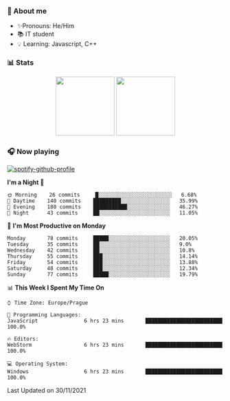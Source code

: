 ### 👋 About me

- ✨Pronouns: He/Him
- 📚 IT student
- 💡 Learning: Javascript, C++

### 📊 Stats
<p align="center">
  <img height="137px" src="https://github-readme-stats-ashy-seven.vercel.app/api?username=Nanoslav&count_private=true&theme=dark&show_icons=true" />
  <img height="137px" src="https://github-readme-stats-ashy-seven.vercel.app/api/top-langs?username=Nanoslav&count_private=true&layout=compact&theme=dark" />
</p>

### 🎧 Now playing
[![spotify-github-profile](https://spotify-github-profile.vercel.app/api/view?uid=g509347fts6blldcmm8uxhzib&cover_image=true&theme=novatorem)](https://spotify-github-profile.vercel.app/api/view?uid=g509347fts6blldcmm8uxhzib&redirect=true)

<!--START_SECTION:waka-->
**I'm a Night 🦉** 

```text
🌞 Morning    26 commits     █░░░░░░░░░░░░░░░░░░░░░░░░   6.68% 
🌆 Daytime    140 commits    █████████░░░░░░░░░░░░░░░░   35.99% 
🌃 Evening    180 commits    ███████████░░░░░░░░░░░░░░   46.27% 
🌙 Night      43 commits     ██░░░░░░░░░░░░░░░░░░░░░░░   11.05%

```
📅 **I'm Most Productive on Monday** 

```text
Monday       78 commits     █████░░░░░░░░░░░░░░░░░░░░   20.05% 
Tuesday      35 commits     ██░░░░░░░░░░░░░░░░░░░░░░░   9.0% 
Wednesday    42 commits     ██░░░░░░░░░░░░░░░░░░░░░░░   10.8% 
Thursday     55 commits     ███░░░░░░░░░░░░░░░░░░░░░░   14.14% 
Friday       54 commits     ███░░░░░░░░░░░░░░░░░░░░░░   13.88% 
Saturday     48 commits     ███░░░░░░░░░░░░░░░░░░░░░░   12.34% 
Sunday       77 commits     █████░░░░░░░░░░░░░░░░░░░░   19.79%

```


📊 **This Week I Spent My Time On** 

```text
⌚︎ Time Zone: Europe/Prague

💬 Programming Languages: 
JavaScript               6 hrs 23 mins       █████████████████████████   100.0%

🔥 Editors: 
WebStorm                 6 hrs 23 mins       █████████████████████████   100.0%

💻 Operating System: 
Windows                  6 hrs 23 mins       █████████████████████████   100.0%

```


 Last Updated on 30/11/2021
<!--END_SECTION:waka-->

<!--
**Nanoslav/Nanoslav** is a ✨ _special_ ✨ repository because its `README.md` (this file) appears on your GitHub profile.

Here are some ideas to get you started:

- 🔭 I’m currently working on ...
- 🌱 I’m currently learning ...
- 👯 I’m looking to collaborate on ...
- 🤔 I’m looking for help with ...
- 💬 Ask me about ...
- 📫 How to reach me: ...
- 😄 Pronouns: ...
- ⚡ Fun fact: ...
-->
